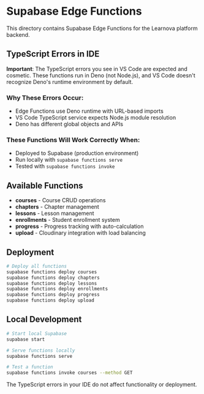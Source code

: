 # Supabase Edge Functions

This directory contains Supabase Edge Functions for the Learnova platform backend.

## TypeScript Errors in IDE

**Important**: The TypeScript errors you see in VS Code are expected and cosmetic. These functions run in Deno (not Node.js), and VS Code doesn't recognize Deno's runtime environment by default.

### Why These Errors Occur:
- Edge Functions use Deno runtime with URL-based imports
- VS Code TypeScript service expects Node.js module resolution
- Deno has different global objects and APIs

### These Functions Will Work Correctly When:
- Deployed to Supabase (production environment)
- Run locally with `supabase functions serve`
- Tested with `supabase functions invoke`

## Available Functions

- **courses** - Course CRUD operations
- **chapters** - Chapter management
- **lessons** - Lesson management  
- **enrollments** - Student enrollment system
- **progress** - Progress tracking with auto-calculation
- **upload** - Cloudinary integration with load balancing

## Deployment

```bash
# Deploy all functions
supabase functions deploy courses
supabase functions deploy chapters
supabase functions deploy lessons
supabase functions deploy enrollments
supabase functions deploy progress
supabase functions deploy upload
```

## Local Development

```bash
# Start local Supabase
supabase start

# Serve functions locally
supabase functions serve

# Test a function
supabase functions invoke courses --method GET
```

The TypeScript errors in your IDE do not affect functionality or deployment.
